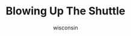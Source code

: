 ---
media: "images/rounds/war/blowing_up_the_shuttle.png"
media_type: image
title: Blowing Up The Shuttle
author: [wisconsin]
desc: Upon landing, for his own amusement, DisturbHerb blows up the side of the <i>Zarya</i>.
---